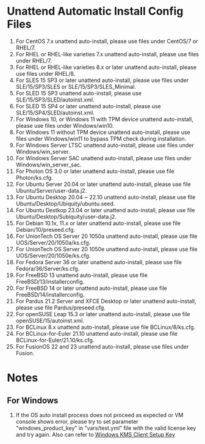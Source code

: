# Unattend Automatic Install Config Files
1. For CentOS 7.x unattend auto-install, please use files under CentOS/7 or RHEL/7.
2. For RHEL or RHEL-like varieties 7.x unattend auto-install, please use files under RHEL/7.
3. For RHEL or RHEL-like varieties 8.x or later unattend auto-install, please use files under RHEL/8.
4. For SLES 15 SP3 or later unattend auto-install, please use files under SLE/15/SP3/SLES or SLE/15/SP3/SLES_Minimal.
5. For SLED 15 SP3 unattend auto-install, please use SLE/15/SP3/SLED/autoinst.xml.
6. For SLED 15 SP4 or later unattend auto-install, please use SLE/15/SP4/SLED/autoinst.xml.
7. For Windows 10, or Windows 11 with TPM device unattend auto-install, please use files under Windows/win10.
8. For Windows 11 without TPM device unattend auto-install, please use files under Windows/win11 to bypass TPM check during installation.
9. For Windows Server LTSC unattend auto-install, please use files under Windows/win_server.
10. For Windows Server SAC unattend auto-install, please use files under Windows/win_server_sac.
11. For Photon OS 3.0 or later unattend auto-install, please use file Photon/ks.cfg.
12. For Ubuntu Server 20.04 or later unattend auto-install, please use file Ubuntu/Server/user-data.j2.
13. For Ubuntu Desktop 20.04 ~ 22.10 unattend auto-install, please use file Ubuntu/Desktop/Ubiquity/ubuntu.seed.
14. For Ubuntu Destkop 23.04 or later unattend auto-install, please use file Ubuntu/Desktop/Subiquity/user-data.j2.
15. For Debian 10.1x, 11.x or later unattend auto-install, please use file Debian/10/preseed.cfg.
16. For UnionTech OS Server 20 1050a unattend auto-install, please use file UOS/Server/20/1050a/ks.cfg.
17. For UnionTech OS Server 20 1050e unattend auto-install, please use file UOS/Server/20/1050e/ks.cfg.
18. For Fedora Server 36 or later unattend auto-install, please use file Fedora/36/Server/ks.cfg.
19. For FreeBSD 13 unattend auto-install, please use file FreeBSD/13/installerconfig.
20. For FreeBSD 14 or later unattend auto-install, please use file FreeBSD/14/installerconfig.
21. For Pardus 21.2 Server and XFCE Desktop or later unattend auto-install, please use file Pardus/preseed.cfg.
22. For openSUSE Leap 15.3 or later unattend auto-install, please use file openSUSE/15/autoinst.xml.
23. For BCLinux 8.x unattend auto-install, please use file BCLinux/8/ks.cfg.
24. For BCLinux-for-Euler 21.10 unattend auto-install, please use file BCLinux-for-Euler/21.10/ks.cfg.
25. For FusionOS 22 and 23 unattend auto-install, please use files under Fusion.

# Notes
## For Windows
1. If the OS auto install process does not proceed as expected or VM console shows error,
please try to set parameter "windows_product_key" in "vars/test.yml" file with the valid
license key and try again.
Also can refer to [Windows KMS Client Setup Key](https://docs.microsoft.com/en-us/windows-server/get-started/kmsclientkeys)
